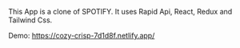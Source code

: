 This App is a clone of SPOTIFY.
It uses Rapid Api, React, Redux and Tailwind Css.

Demo: https://cozy-crisp-7d1d8f.netlify.app/
